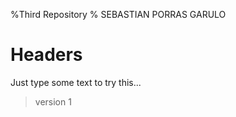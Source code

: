 %Third Repository
% SEBASTIAN PORRAS GARULO

Headers
=======

Just type some text to try this...

> version 1